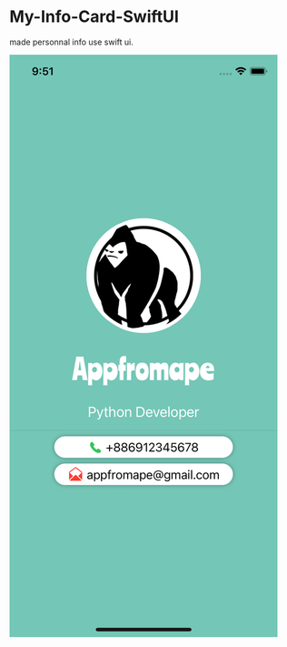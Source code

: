 # My-Info-Card-SwiftUI
made personnal info use swift ui.

![image](https://github.com/appfromape/My-Info-Card-SwiftUI/blob/main/1.png)
